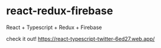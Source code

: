 # react-redux-firebase

React + Typescript + Redux + Firebase

check it out!
https://react-typescript-twitter-6ed27.web.app/

